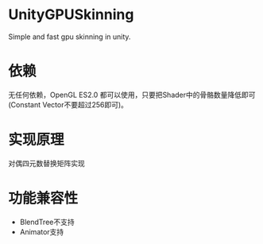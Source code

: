 # UnityGPUSkinning
Simple and fast gpu skinning in unity.

# 依赖
无任何依赖，OpenGL ES2.0 都可以使用，只要把Shader中的骨骼数量降低即可(Constant Vector不要超过256即可)。

# 实现原理
对偶四元数替换矩阵实现

# 功能兼容性
- BlendTree不支持
- Animator支持
